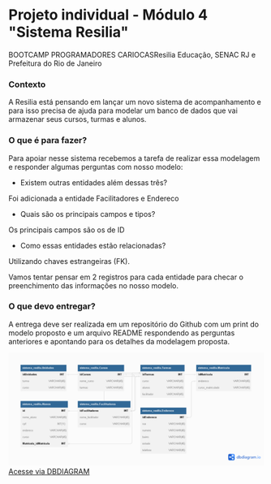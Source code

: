 # Projeto individual - Módulo 4 "Sistema Resilia"

BOOTCAMP PROGRAMADORES CARIOCASResilia Educação, SENAC RJ e Prefeitura do Rio de Janeiro

### Contexto
A Resilia está pensando em lançar um novo sistema de acompanhamento e para isso precisa de ajuda para modelar um banco de dados que vai armazenar seus cursos, turmas e alunos.

### O que é para fazer?
Para apoiar nesse sistema recebemos a tarefa de realizar essa modelagem e responder algumas perguntas com nosso modelo:

 - Existem outras entidades além dessas três?
 
 Foi adicionada a entidade Facilitadores e Endereco

- Quais são os principais campos e tipos?

 Os principais campos são os de ID

- Como essas entidades estão relacionadas?

 Utilizando chaves estrangeiras (FK).


Vamos tentar pensar em 2 registros para cada entidade para checar o preenchimento das informações no nosso modelo.

### O que devo entregar? 

A entrega deve ser realizada em um repositório do Github com um print do modelo proposto e um arquivo README respondendo as perguntas anteriores e apontando para os detalhes da modelagem proposta.


<img src="./assets/Diagrama.png">
<a href="https://dbdiagram.io/d/63f7f8c0296d97641d835bfd">Acesse via DBDIAGRAM</a>
